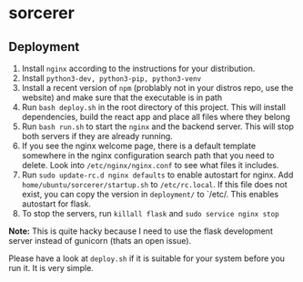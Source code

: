 # sorcerer

## Deployment

1. Install `nginx` according to the instructions for your distribution.
2. Install `python3-dev, python3-pip, python3-venv`
3. Install a recent version of `npm` (problably not in your distros repo, use the website) and make
  sure that the executable is in path
4. Run `bash deploy.sh` in the root directory of this project. 
  This will install dependencies, build the react app and place all files where
  they belong
5. Run `bash run.sh` to start the `nginx` and the backend server. This will stop
  both servers if they are already running.
6. If you see the nginx welcome page, there is a default template somewhere in the nginx
  configuration search path that you need to delete. Look into `/etc/nginx/nginx.conf` to see
  what files it includes.
8. Run `sudo update-rc.d nginx defaults` to enable autostart for nginx. 
   Add `home/ubuntu/sorcerer/startup.sh` to `/etc/rc.local`. If this file does not exist, 
   you can copy the version in `deployment/` to `/etc/. This enables autostart for flask.
7. To stop the servers, run `killall flask` and `sudo service nginx stop`

**Note:** This is quite hacky because I need to use the flask development server instead
of gunicorn (thats an open issue).

Please have a look at `deploy.sh` if it is suitable for your system before you run it. It is
very simple.
